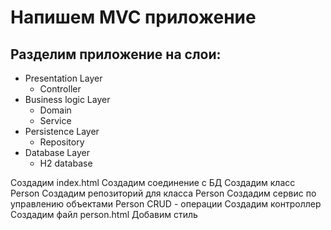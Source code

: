 # Напишем MVC приложение
## Разделим приложение на слои:

- Presentation Layer
  - Controller
- Business logic Layer
  - Domain
  - Service
- Persistence Layer
  - Repository
- Database Layer
  - H2 database

Создадим index.html
Создадим соединение с БД
Создадим класс Person
Создадим репозиторий для класса Person
Создадим сервис по управлению объектами Person
  CRUD - операции
Создадим контроллер
Создадим файл person.html
Добавим стиль
